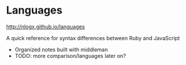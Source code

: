 # Languages
http://nlogx.github.io/languages

A quick reference for syntax differences between Ruby and JavaScript
- Organized notes built with middleman
- TODO: more comparison/languages later on?
